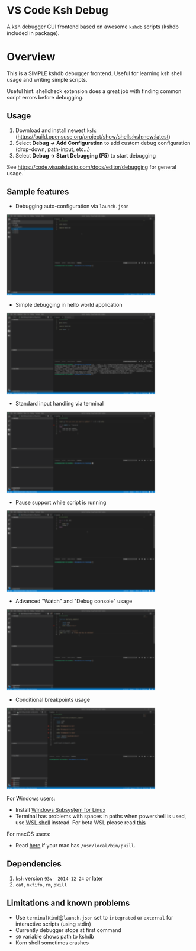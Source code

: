 # VS Code Ksh Debug
A ksh debugger GUI frontend based on awesome `kshdb` scripts (kshdb included in package).

# Overview
This is a SIMPLE kshdb debugger frontend. Useful for learning ksh shell usage and writing simple scripts.

Useful hint: shellcheck extension does a great job with finding common script errors before debugging.

## Usage
1. Download and install newest `ksh`: (https://build.opensuse.org/project/show/shells:ksh:new:latest)
1. Select **Debug -> Add Configuration** to add custom debug configuration (drop-down, path-input, etc...)
1. Select **Debug -> Start Debugging (F5)** to start debugging

See https://code.visualstudio.com/docs/editor/debugging for general usage.

## Sample features
- Debugging auto-configuration via `launch.json`

[<img src="https://raw.githubusercontent.com/rogalmic/vscode-ksh-debug/gif/images/ksh-debug-samp-launch-autoconfig.gif" width="400" style="filter: blur(1px); " title="Click to show in browser" />](https://raw.githubusercontent.com/rogalmic/vscode-ksh-debug/gif/images/ksh-debug-samp-launch-autoconfig.gif)

- Simple debugging in hello world application

[<img src="https://raw.githubusercontent.com/rogalmic/vscode-ksh-debug/gif/images/ksh-debug-samp-hello-world.gif" width="400" style="filter: blur(1px); " title="Click to show in browser"/>](https://raw.githubusercontent.com/rogalmic/vscode-ksh-debug/gif/images/ksh-debug-samp-hello-world.gif)

- Standard input handling via terminal

[<img src="https://raw.githubusercontent.com/rogalmic/vscode-ksh-debug/gif/images/ksh-debug-samp-stdin-usage.gif" width="400" style="filter: blur(1px); " title="Click to show in browser"/>](https://raw.githubusercontent.com/rogalmic/vscode-ksh-debug/gif/images/ksh-debug-samp-stdin-usage.gif)

- Pause support while script is running

[<img src="https://raw.githubusercontent.com/rogalmic/vscode-ksh-debug/gif/images/ksh-debug-samp-pause-support.gif" width="400" style="filter: blur(1px); " title="Click to show in browser"/>](https://raw.githubusercontent.com/rogalmic/vscode-ksh-debug/gif/images/ksh-debug-samp-pause-support.gif)

- Advanced "Watch" and "Debug console" usage

[<img src="https://raw.githubusercontent.com/rogalmic/vscode-ksh-debug/gif/images/ksh-debug-samp-watch-advanced.gif" width="400" style="filter: blur(1px); " title="Click to show in browser"/>](https://raw.githubusercontent.com/rogalmic/vscode-ksh-debug/gif/images/ksh-debug-samp-watch-advanced.gif)

- Conditional breakpoints usage

[<img src="https://raw.githubusercontent.com/rogalmic/vscode-ksh-debug/gif/images/ksh-debug-samp-conditional-breakpoints.gif" width="400" style="filter: blur(1px); " title="Click to show in browser"/>](https://raw.githubusercontent.com/rogalmic/vscode-ksh-debug/gif/images/ksh-debug-samp-conditional-breakpoints.gif)

For Windows users:
- Install [Windows Subsystem for Linux](https://en.wikipedia.org/wiki/Windows_Subsystem_for_Linux)
- Terminal has problems with spaces in paths when powershell is used, use [WSL shell](https://github.com/Microsoft/vscode/issues/22317) instead. For beta WSL please read [this](https://github.com/rogalmic/vscode-bash-debug/issues/93)

For macOS users:
- Read [here](https://github.com/rogalmic/vscode-bash-debug/wiki/macOS:-avoid-use-of--usr-local-bin-pkill) if your mac has `/usr/local/bin/pkill`.

## Dependencies
1. `ksh` version `93v- 2014-12-24` or later
2. `cat`, `mkfifo`, `rm`, `pkill`

## Limitations and known problems
* Use `terminalKind`@`launch.json` set to `integrated` or `external` for interactive scripts (using stdin)
* Currently debugger stops at first command
* `$0` variable shows path to kshdb
* Korn shell sometimes crashes
